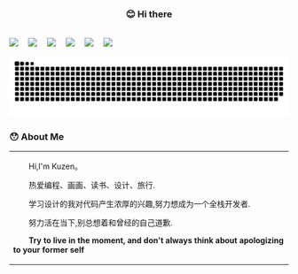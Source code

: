 <div align="center">

### 😊 Hi there 


<br>
</div>
  <!-- profile logo 个人资料徽标 -->
  <div>
    <a href="hhttps://twitter.com/kuzen_lu"><img src="https://img.shields.io/badge/Twitter-推特-blue" /></a>&emsp;
    <a href="https://www.youtube.com/channel/UCaS0lReDzbvnDycIbsT7DXA"><img src="https://img.shields.io/badge/YouTube-油管-c32136" /></a>&emsp;
    <a href="https://www.v2ex.com/member/xiaokunda"><img src="https://img.shields.io/badge/v2ex-V%E7%AB%99-%7B%7D" /></a>&emsp;
    <a href="https://space.bilibili.com/320648841"><img src="https://img.shields.io/badge/Bilibili-B站-ff69b4" /></a>&emsp;
    <a href="https://www.zhihu.com/people/ni-kun-ou-ba-26"><img src="https://img.shields.io/badge/Zhihu-知乎-blue" /></a>&emsp;
    <a href="https://www.xiaohongshu.com/user/profile/5ce2c30400000000180291c5?m_source=mengfanwetab"><img src="https://img.shields.io/badge/xiaohongshu-%E5%B0%8F%E7%BA%A2%E4%B9%A6-%7B%7D?color=red" /></a>&emsp;
  </div>

![snake](https://raw.githubusercontent.com/chumen-Lu/chumen-Lu/output/github-contribution-grid-snake.svg)
 
  
  ### 😯 About Me
   
  <table>
  
  <tr><td>
  <p>&emsp;&emsp;Hi,I'm Kuzen。</p>
  <p>&emsp;&emsp;热爱编程、画画、读书、设计、旅行. </p>
  <p>&emsp;&emsp;学习设计的我对代码产生浓厚的兴趣,努力想成为一个全栈开发者.</p>
  <p>&emsp;&emsp;努力活在当下,别总想着和曾经的自己道歉. </p>
  <p>&emsp;&emsp;<strong>Try to live in the moment, and don't always think about apologizing to your former self </strong>  </p>
  </tr></td>
 
